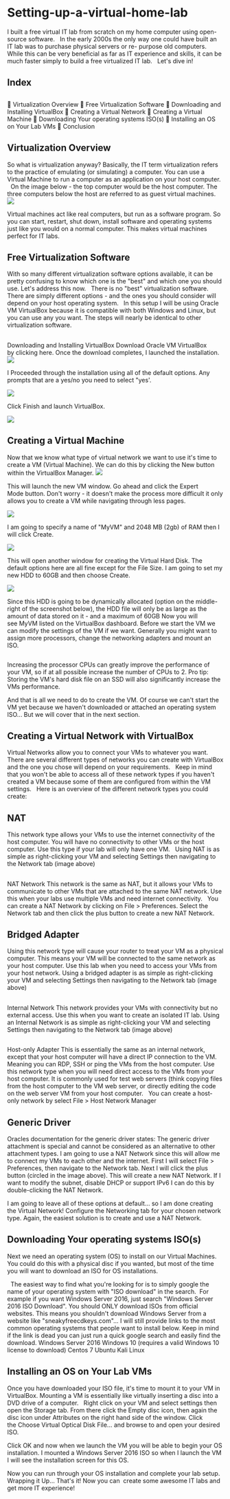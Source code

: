 # Setting-up-a-virtual-home-lab
I built a free virtual IT lab from scratch on my home computer using open-source software.
 
In the early 2000s the only way one could have built an IT lab was to purchase physical servers or re-
purpose old computers. While this can be very beneficial as far as IT experience and skills, it can be
much faster simply to build a free virtualized IT lab.
 
Let&#39;s dive in!
<h2>Index<h2></h2>
 Virtualization Overview
 Free Virtualization Software
 Downloading and Installing VirtualBox
 Creating a Virtual Network
 Creating a Virtual Machine
 Downloading Your operating systems ISO(s)
 Installing an OS on Your Lab VMs
 Conclusion

<h2>Virtualization Overview</h2>
So what is virtualization anyway? Basically, the IT term virtualization refers to the practice of emulating
(or simulating) a computer. You can use a Virtual Machine to run a computer as an application on your
host computer.
 
On the image below - the top computer would be the host computer. The three computers below the
host are referred to as guest virtual machines.


<img src="Screenshot 2025-01-09 204051.png"             >



Virtual machines act like real computers, but run as a software program. So you can start, restart, shut
down, install software and operating systems just like you would on a normal computer.
This makes virtual machines perfect for IT labs.
<h2>Free Virtualization Software</h2>
With so many different virtualization software options available, it can be pretty confusing to know
which one is the &quot;best&quot; and which one you should use. Let&#39;s address this now.
 
There is no &quot;best&quot; virtualization software. There are simply different options - and the ones you should
consider will depend on your host operating system.
 
In this setup I will be using Oracle VM VirtualBox because it is compatible with both Windows and Linux,
but you can use any you want. The steps will nearly be identical to other virtualization software.
 
<h2></h2>Downloading and Installing VirtualBox</h2>
Download Oracle VM VirtualBox by clicking here. Once the download completes, I launched the
installation.


<img src="VirtualBox-Install.jpg">


I Proceeded through the installation using all of the default options. Any prompts that are a yes/no you
need to select &quot;yes&#39;.

<img src="VirtualBox-Complete.jpg">


Click Finish and launch VirtualBox.


<img src="VirtualBox-Dashboard.jpg">

<h2>Creating a Virtual Machine</h2>
Now that we know what type of virtual network we want to use it&#39;s time to create a VM (Virtual
Machine). We can do this by clicking the New button within the VirtualBox Manager.


<img src="New.jpg">


This will launch the new VM window. Go ahead and click the Expert Mode button. Don&#39;t worry - it
doesn&#39;t make the process more difficult it only allows you to create a VM while navigating through less
pages.



<img src="New-VM.jpg">



I am going to specify a name of &quot;MyVM&quot; and 2048 MB (2gb) of RAM then I will click Create.


<img src="New-Vm2.jpg">



This will open another window for creating the Virtual Hard Disk. The default options here are all fine
except for the File Size. I am going to set my new HDD to 60GB and then choose Create.


<img src="New-VM-HDD.jpg">


Since this HDD is going to be dynamically allocated (option on the middle-right of the screenshot below),
the HDD file will only be as large as the amount of data stored on it - and a maximum of 60GB
Now you will see MyVM listed on the VirtualBox dashboard. Before we start the VM we can modify the
settings of the VM if we want. Generally you might want to assign more processors, change the
networking adapters and mount an ISO.


<img src="">



Increasing the processor CPUs can greatly improve the performance of your VM, so if at all possible
increase the number of CPUs to 2.
Pro tip: Storing the VM&#39;s hard disk file on an SSD will also significantly increase the VMs performance.

And that is all we need to do to create the VM. Of course we can&#39;t start the VM yet because we haven&#39;t
downloaded or attached an operating system ISO... But we will cover that in the next section.
<h2>Creating a Virtual Network with VirtualBox</h2>
Virtual Networks allow you to connect your VMs to whatever you want. There are several different
types of networks you can create with VirtualBox and the one you chose will depend on your
requirements.
 
Keep in mind that you won&#39;t be able to access all of these network types if you haven&#39;t created a VM
because some of them are configured from within the VM settings.
 
Here is an overview of the different network types you could create:

<h2>NAT</h2>
This network type allows your VMs to use the internet connectivity of the host computer. You will have
no connectivity to other VMs or the host computer. Use this type if your lab will only have one VM.
 
Using NAT is as simple as right-clicking your VM and selecting Settings then navigating to the Network
tab (image above)
<h2></h2>NAT Network</h2>
This network is the same as NAT, but it allows your VMs to communicate to other VMs that are attached
to the same NAT network. Use this when your labs use multiple VMs and need internet connectivity.
 
You can create a NAT Network by clicking on File &gt; Preferences. Select the Network tab and then click
the plus button to create a new NAT Network.

<h2>Bridged Adapter</h2>
Using this network type will cause your router to treat your VM as a physical computer. This means your
VM will be connected to the same network as your host computer. Use this lab when you need to access
your VMs from your host network.
Using a bridged adapter is as simple as right-clicking your VM and selecting Settings then navigating to
the Network tab (image above)
<h2></h2>Internal Network</h2>
This network provides your VMs with connectivity but no external access. Use this when you want to
create an isolated IT lab.
Using an Internal Network is as simple as right-clicking your VM and selecting Settings then navigating to
the Network tab (image above)
<h2></h2>Host-only Adapter</h2>
This is essentially the same as an internal network, except that your host computer will have a direct IP
connection to the VM. Meaning you can RDP, SSH or ping the VMs from the host computer. Use this
network type when you will need direct access to the VMs from your host computer. It is commonly
used for test web servers (think copying files from the host computer to the VM web server, or directly
editing the code on the web server VM from your host computer.
 
You can create a host-only network by select File &gt; Host Network Manager

<h2>Generic Driver</h2>
Oracles documentation for the generic driver states:
The generic driver attachment is special and cannot be considered as an alternative to other attachment
types.
I am going to use a NAT Network since this will allow me to connect my VMs to each other and the
internet.
First I will select File &gt; Preferences, then navigate to the Network tab. Next I will click the plus button
(circled in the image above).
This will create a new NAT Network. If I want to modify the subnet, disable DHCP or support IPv6 I can
do this by double-clicking the NAT Network.

I am going to leave all of these options at default... so I am done creating the Virtual Network!
Configure the Networking tab for your chosen network type. Again, the easiest solution is to create and
use a NAT Network.

<h2>Downloading Your operating systems ISO(s)</h2>
Next we need an operating system (OS) to install on our Virtual Machines. You could do this with a
physical disc if you wanted, but most of the time you will want to download an ISO for OS installations.

 
The easiest way to find what you&#39;re looking for is to simply google the name of your operating system
with &quot;ISO download&quot; in the search.  For example if you want Windows Server 2016, just search
&quot;Windows Server 2016 ISO Download&quot;.
You should ONLY download ISOs from official websites. This means you shouldn&#39;t download Windows
Server from a website like &quot;sneakyfreecdkeys.com&quot;...
I will still provide links to the most common operating systems that people want to install below. Keep in
mind if the link is dead you can just run a quick google search and easily find the download.
Windows Server 2016
Windows 10 (requires a valid Windows 10 license to download)
Centos 7
Ubuntu
Kali Linux
<h2>Installing an OS on Your Lab VMs</h2>
Once you have downloaded your ISO file, it&#39;s time to mount it to your VM in VirtualBox. Mounting a VM
is essentially like virtually inserting a disc into a DVD drive of a computer.
 
Right click on your VM and select settings then open the Storage tab. From there click the Empty disc
icon, then again the disc icon under Attributes on the right hand side of the window. Click the Choose
Virtual Optical Disk File... and browse to and open your desired ISO.

Click OK and now when we launch the VM you will be able to begin your OS installation.
I mounted a Windows Server 2016 ISO so when I launch the VM I will see the installation screen for this
OS.

Now you can run through your OS installation and complete your lab setup.
Wrapping it Up...
That&#39;s it! Now you can  create some awesome IT labs and get more IT experience!
